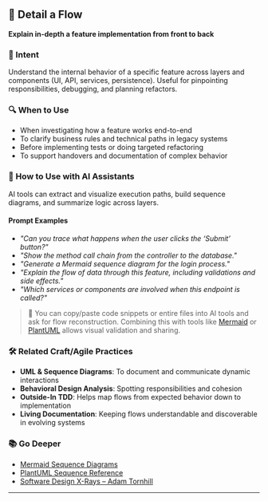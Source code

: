 ## 🔄 Detail a Flow  
**Explain in-depth a feature implementation from front to back**

### 🎯 Intent  
Understand the internal behavior of a specific feature across layers and components (UI, API, services, persistence). 
Useful for pinpointing responsibilities, debugging, and planning refactors.

### 🔍 When to Use  
- When investigating how a feature works end-to-end
- To clarify business rules and technical paths in legacy systems
- Before implementing tests or doing targeted refactoring
- To support handovers and documentation of complex behavior

### 🤖 How to Use with AI Assistants  

AI tools can extract and visualize execution paths, build sequence diagrams, and summarize logic across layers.

#### Prompt Examples  
- *"Can you trace what happens when the user clicks the ‘Submit’ button?"*  
- *"Show the method call chain from the controller to the database."*  
- *"Generate a Mermaid sequence diagram for the login process."*  
- *"Explain the flow of data through this feature, including validations and side effects."*  
- *"Which services or components are involved when this endpoint is called?"*

> 🧩 You can copy/paste code snippets or entire files into AI tools and ask for flow reconstruction. Combining this with tools like [Mermaid](https://mermaid.js.org/) or [PlantUML](https://plantuml.com/) allows visual validation and sharing.

### 🛠️ Related Craft/Agile Practices  
- **UML & Sequence Diagrams**: To document and communicate dynamic interactions  
- **Behavioral Design Analysis**: Spotting responsibilities and cohesion  
- **Outside-In TDD**: Helps map flows from expected behavior down to implementation  
- **Living Documentation**: Keeping flows understandable and discoverable in evolving systems

### 📚 Go Deeper  
- [Mermaid Sequence Diagrams](https://mermaid.js.org/syntax/sequenceDiagram.html)  
- [PlantUML Sequence Reference](https://plantuml.com/sequence-diagram)  
- [Software Design X-Rays – Adam Tornhill](https://understandlegacycode.com/blog/key-points-of-software-design-x-rays/)

---